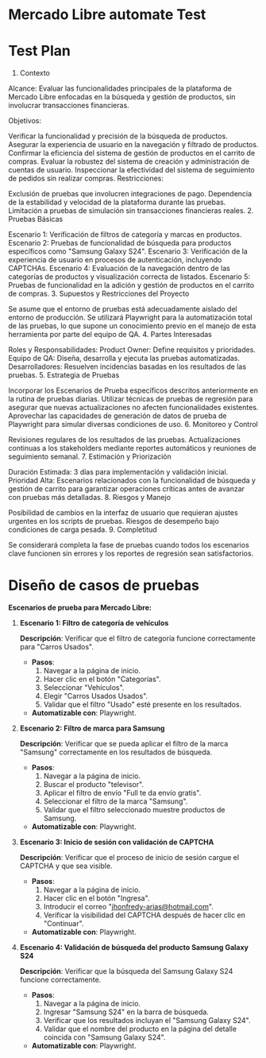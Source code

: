 # Mercado Libre automate Test

# Test Plan
1. Contexto

Alcance: Evaluar las funcionalidades principales de la plataforma de Mercado Libre enfocadas en la búsqueda y gestión de productos, sin involucrar transacciones financieras.

Objetivos:

Verificar la funcionalidad y precisión de la búsqueda de productos.
Asegurar la experiencia de usuario en la navegación y filtrado de productos.
Confirmar la eficiencia del sistema de gestión de productos en el carrito de compras.
Evaluar la robustez del sistema de creación y administración de cuentas de usuario.
Inspeccionar la efectividad del sistema de seguimiento de pedidos sin realizar compras.
Restricciones:

Exclusión de pruebas que involucren integraciones de pago.
Dependencia de la estabilidad y velocidad de la plataforma durante las pruebas.
Limitación a pruebas de simulación sin transacciones financieras reales.
2. Pruebas Básicas

Escenario 1: Verificación de filtros de categoría y marcas en productos.
Escenario 2: Pruebas de funcionalidad de búsqueda para productos específicos como "Samsung Galaxy S24".
Escenario 3: Verificación de la experiencia de usuario en procesos de autenticación, incluyendo CAPTCHAs.
Escenario 4: Evaluación de la navegación dentro de las categorías de productos y visualización correcta de listados.
Escenario 5: Pruebas de funcionalidad en la adición y gestión de productos en el carrito de compras.
3. Supuestos y Restricciones del Proyecto

Se asume que el entorno de pruebas está adecuadamente aislado del entorno de producción.
Se utilizará Playwright para la automatización total de las pruebas, lo que supone un conocimiento previo en el manejo de esta herramienta por parte del equipo de QA.
4. Partes Interesadas

Roles y Responsabilidades:
Product Owner: Define requisitos y prioridades.
Equipo de QA: Diseña, desarrolla y ejecuta las pruebas automatizadas.
Desarrolladores: Resuelven incidencias basadas en los resultados de las pruebas.
5. Estrategia de Pruebas

Incorporar los Escenarios de Prueba específicos descritos anteriormente en la rutina de pruebas diarias.
Utilizar técnicas de pruebas de regresión para asegurar que nuevas actualizaciones no afecten funcionalidades existentes.
Aprovechar las capacidades de generación de datos de prueba de Playwright para simular diversas condiciones de uso.
6. Monitoreo y Control

Revisiones regulares de los resultados de las pruebas.
Actualizaciones continuas a los stakeholders mediante reportes automáticos y reuniones de seguimiento semanal.
7. Estimación y Priorización

Duración Estimada: 3 días para implementación y validación inicial.
Prioridad Alta: Escenarios relacionados con la funcionalidad de búsqueda y gestión de carrito para garantizar operaciones críticas antes de avanzar con pruebas más detalladas.
8. Riesgos y Manejo

Posibilidad de cambios en la interfaz de usuario que requieran ajustes urgentes en los scripts de pruebas.
Riesgos de desempeño bajo condiciones de carga pesada.
9. Completitud

Se considerará completa la fase de pruebas cuando todos los escenarios clave funcionen sin errores y los reportes de regresión sean satisfactorios.


# **Diseño de casos de pruebas**

**Escenarios de prueba para Mercado Libre:**

1. **Escenario 1: Filtro de categoría de vehículos**
    
    **Descripción**: Verificar que el filtro de categoría funcione correctamente para "Carros Usados".
    
    - **Pasos**:
        1. Navegar a la página de inicio.
        2. Hacer clic en el botón "Categorías".
        3. Seleccionar "Vehículos".
        4. Elegir "Carros Usados Usados".
        5. Validar que el filtro "Usado" esté presente en los resultados.
    - **Automatizable con**: Playwright.
2. **Escenario 2: Filtro de marca para Samsung**
    
    **Descripción**: Verificar que se pueda aplicar el filtro de la marca "Samsung" correctamente en los resultados de búsqueda.
    
    - **Pasos**:
        1. Navegar a la página de inicio.
        2. Buscar el producto "televisor".
        3. Aplicar el filtro de envío "Full te da envío gratis".
        4. Seleccionar el filtro de la marca "Samsung".
        5. Validar que el filtro seleccionado muestre productos de Samsung.
    - **Automatizable con**: Playwright.
3. **Escenario 3: Inicio de sesión con validación de CAPTCHA**
    
    **Descripción**: Verificar que el proceso de inicio de sesión cargue el CAPTCHA y que sea visible.
    
    - **Pasos**:
        1. Navegar a la página de inicio.
        2. Hacer clic en el botón "Ingresa".
        3. Introducir el correo "jhonfredy-arias@hotmail.com".
        4. Verificar la visibilidad del CAPTCHA después de hacer clic en "Continuar".
    - **Automatizable con**: Playwright.
4. **Escenario 4: Validación de búsqueda del producto Samsung Galaxy S24**
    
    **Descripción**: Verificar que la búsqueda del Samsung Galaxy S24 funcione correctamente.
    
    - **Pasos**:
        1. Navegar a la página de inicio.
        2. Ingresar "Samsung S24" en la barra de búsqueda.
        3. Verificar que los resultados incluyan el "Samsung Galaxy S24".
        4. Validar que el nombre del producto en la página del detalle coincida con "Samsung Galaxy S24".
    - **Automatizable con**: Playwright.